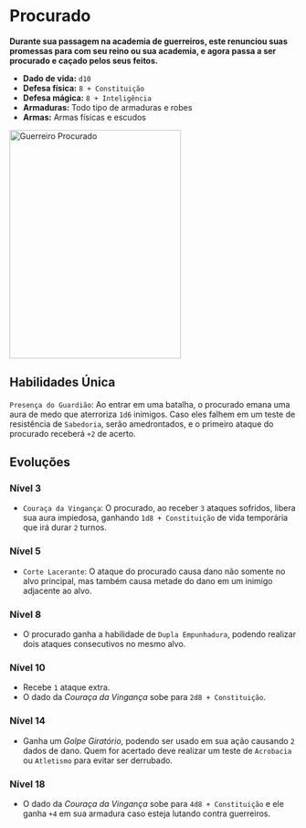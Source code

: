 # Procurado
**Durante sua passagem na academia de guerreiros, este renunciou suas promessas para com seu reino ou sua academia, e agora passa a ser procurado e caçado pelos seus feitos.**

- **Dado de vida:** `d10`
- **Defesa física:** `8 + Constituição`
- **Defesa mágica:** `8 + Inteligência`
- **Armaduras:** Todo tipo de armaduras e robes
- **Armas:** Armas físicas e escudos

<img src="" alt="Guerreiro Procurado" style="height: 400px; width:300px;"/>

## Habilidades Única
`Presença do Guardião`: Ao entrar em uma batalha, o procurado emana uma aura de medo que aterroriza `1d6` inimigos. Caso eles falhem em um teste de resistência de `Sabedoria`, serão amedrontados, e o primeiro ataque do procurado receberá `+2` de acerto.

## Evoluções
### Nível 3
- `Couraça da Vingança`: O procurado, ao receber `3` ataques sofridos, libera sua aura impiedosa, ganhando `1d8 + Constituição` de vida temporária que irá durar `2` turnos.

### Nível 5
- `Corte Lacerante`: O ataque do procurado causa dano não somente no alvo principal, mas também causa metade do dano em um inimigo adjacente ao alvo.

### Nível 8
- O procurado ganha a habilidade de `Dupla Empunhadura`, podendo realizar dois ataques consecutivos no mesmo alvo.

### Nível 10
- Recebe `1` ataque extra.
- O dado da *Couraça da Vingança* sobe para `2d8 + Constituição`.

### Nível 14
- Ganha um *Golpe Giratório*, podendo ser usado em sua ação causando `2` dados de dano. Quem for acertado deve realizar um teste de `Acrobacia` ou `Atletismo` para evitar ser derrubado.

### Nível 18
- O dado da *Couraça da Vingança* sobe para `4d8 + Constituição` e ele ganha `+4` em sua armadura caso esteja lutando contra guerreiros.
